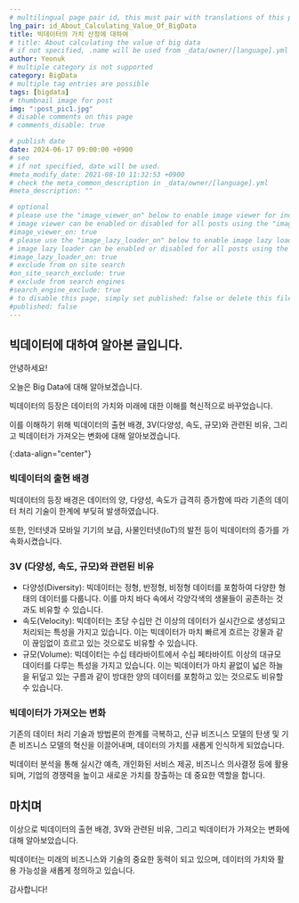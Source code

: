 ```yaml
---
# multilingual page pair id, this must pair with translations of this page. (This name must be unique)
lng_pair: id_About_Calculating_Value_Of_BigData
title: 빅데이터의 가치 산정에 대하여
# title: About calculating the value of big data
# if not specified, .name will be used from _data/owner/[language].yml
author: Yeonuk
# multiple category is not supported
category: BigData
# multiple tag entries are possible
tags: [bigdata]
# thumbnail image for post
img: ":post_pic1.jpg"
# disable comments on this page
# comments_disable: true

# publish date
date: 2024-06-17 09:00:00 +0900
# seo
# if not specified, date will be used.
#meta_modify_date: 2021-08-10 11:32:53 +0900
# check the meta_common_description in _data/owner/[language].yml
#meta_description: ""

# optional
# please use the "image_viewer_on" below to enable image viewer for individual pages or posts (_posts/ or [language]/_posts folders).
# image viewer can be enabled or disabled for all posts using the "image_viewer_posts: true" setting in _data/conf/main.yml.
#image_viewer_on: true
# please use the "image_lazy_loader_on" below to enable image lazy loader for individual pages or posts (_posts/ or [language]/_posts folders).
# image lazy loader can be enabled or disabled for all posts using the "image_lazy_loader_posts: true" setting in _data/conf/main.yml.
#image_lazy_loader_on: true
# exclude from on site search
#on_site_search_exclude: true
# exclude from search engines
#search_engine_exclude: true
# to disable this page, simply set published: false or delete this file
#published: false
---
```


<!-- outline-start -->

## 빅데이터에 대하여 알아본 글입니다.

안녕하세요!

오늘은 Big Data에 대해 알아보겠습니다.

빅데이터의 등장은 데이터의 가치와 미래에 대한 이해를 혁신적으로 바꾸었습니다.

이를 이해하기 위해 빅데이터의 출현 배경, 3V(다양성, 속도, 규모)와 관련된 비유, 그리고 빅데이터가 가져오는 변화에 대해 알아보겠습니다.

{:data-align="center"}

<!-- outline-end -->

### 빅데이터의 출현 배경

빅데이터의 등장 배경은 데이터의 양, 다양성, 속도가 급격히 증가함에 따라 기존의 데이터 처리 기술이 한계에 부딪혀 발생하였습니다.

또한, 인터넷과 모바일 기기의 보급, 사물인터넷(IoT)의 발전 등이 빅데이터의 증가를 가속화시켰습니다.

### 3V (다양성, 속도, 규모)와 관련된 비유

- 다양성(Diversity): 빅데이터는 정형, 반정형, 비정형 데이터를 포함하여 다양한 형태의 데이터를 다룹니다. 이를 마치 바다 속에서 각양각색의 생물들이 공존하는 것과도 비유할 수 있습니다.
- 속도(Velocity): 빅데이터는 초당 수십만 건 이상의 데이터가 실시간으로 생성되고 처리되는 특성을 가지고 있습니다. 이는 빅데이터가 마치 빠르게 흐르는 강물과 같이 끊임없이 흐르고 있는 것으로도 비유할 수 있습니다.
- 규모(Volume): 빅데이터는 수십 테라바이트에서 수십 페타바이트 이상의 대규모 데이터를 다루는 특성을 가지고 있습니다. 이는 빅데이터가 마치 끝없이 넓은 하늘을 뒤덮고 있는 구름과 같이 방대한 양의 데이터를 포함하고 있는 것으로도 비유할 수 있습니다.

### 빅데이터가 가져오는 변화

기존의 데이터 처리 기술과 방법론의 한계를 극복하고, 신규 비즈니스 모델의 탄생 및 기존 비즈니스 모델의 혁신을 이끌어내며, 데이터의 가치를 새롭게 인식하게 되었습니다.

빅데이터 분석을 통해 실시간 예측, 개인화된 서비스 제공, 비즈니스 의사결정 등에 활용되며, 기업의 경쟁력을 높이고 새로운 가치를 창출하는 데 중요한 역할을 합니다.

## 마치며

이상으로 빅데이터의 출현 배경, 3V와 관련된 비유, 그리고 빅데이터가 가져오는 변화에 대해 알아보았습니다.

빅데이터는 미래의 비즈니스와 기술의 중요한 동력이 되고 있으며, 데이터의 가치와 활용 가능성을 새롭게 정의하고 있습니다.

감사합니다!
